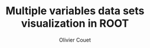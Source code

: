 ---
layout: default
title: Multiple variables data sets visualization in ROOT
author: Olivier Couet
publication: Journal of Physics - Conference Series, Volume 119, SOFTWARE COMPONENTS, TOOLS AND DATABASES
year: 2008
type: GRAPHICS
doi: 10.1088/1742-6596/119/4/042007
---